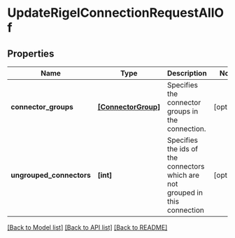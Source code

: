 # UpdateRigelConnectionRequestAllOf


## Properties
Name | Type | Description | Notes
------------ | ------------- | ------------- | -------------
**connector_groups** | [**[ConnectorGroup]**](ConnectorGroup.md) | Specifies the connector groups in the connection. | [optional] 
**ungrouped_connectors** | **[int]** | Specifies the ids of the connectors which are not grouped in this connection | [optional] 

[[Back to Model list]](../README.md#documentation-for-models) [[Back to API list]](../README.md#documentation-for-api-endpoints) [[Back to README]](../README.md)


